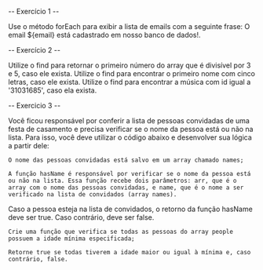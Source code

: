 -- Exercício 1 -- 

Use o método forEach para exibir a lista de emails com a seguinte frase: O email ${email} está cadastrado em nosso banco de dados!. 

-- Exercício 2 --

Utilize o find para retornar o primeiro número do array que é divisível por 3 e 5, caso ele exista.
Utilize o find para encontrar o primeiro nome com cinco letras, caso ele exista.
Utilize o find para encontrar a música com id igual a '31031685', caso ela exista.

-- Exercicio 3 --

 Você ficou responsável por conferir a lista de pessoas convidadas de uma festa de casamento e precisa verificar se o nome da pessoa está ou não na lista. Para isso, você deve utilizar o código abaixo e desenvolver sua lógica a partir dele:

    O nome das pessoas convidadas está salvo em um array chamado names;

    A função hasName é responsável por verificar se o nome da pessoa está ou não na lista. Essa função recebe dois parâmetros: arr, que é o array com o nome das pessoas convidadas, e name, que é o nome a ser verificado na lista de convidados (array names).

Caso a pessoa esteja na lista de convidados, o retorno da função hasName deve ser true. Caso contrário, deve ser false.


    Crie uma função que verifica se todas as pessoas do array people possuem a idade mínima especificada;

    Retorne true se todas tiverem a idade maior ou igual à mínima e, caso contrário, false.
